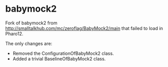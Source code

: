 # babymock2

Fork of babymock2 from http://smalltalkhub.com/mc/zeroflag/BabyMock2/main that failed to load in Pharo12.

The only changes are:
- Removed the ConfigurationOfBabyMock2 class.
- Added a trivial BaselineOfBabyMock2 class.
